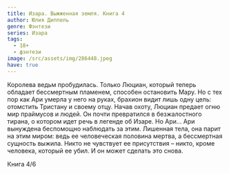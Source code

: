 ```yaml
---
title: Изара. Выжженная земля. Книга 4
author: Юлия Диппель
genre: Фэнтези
series: Изара
tags:
  - 18+
  - фэнтези
image: /src/assets/img/286448.jpeg
have: true
---
```

Королева ведьм пробудилась. Только Люциан, который теперь обладает бессмертным пламенем, способен остановить Мару. Но с тех пор как Ари умерла у него на руках, брахион видит лишь одну цель: отомстить Тристану и своему отцу. Начав охоту, Люциан предает огню мир праймусов и людей. Он почти превратился в безжалостного тирана, о котором идет речь в легенде об Изаре. Но Ари... Ари вынуждена беспомощно наблюдать за этим. Лишенная тела, она парит на этим миром: ведь ее человеческая половина мертва, а бессмертная сущность выжила. Никто не чувствует ее присутствия – никто, кроме человека, который ее убил. И он может сделать это снова.

Книга 4/6
